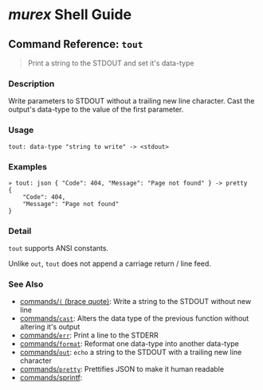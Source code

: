 # _murex_ Shell Guide

## Command Reference: `tout`

> Print a string to the STDOUT and set it's data-type

### Description

Write parameters to STDOUT without a trailing new line character. Cast the
output's data-type to the value of the first parameter.

### Usage

    tout: data-type "string to write" -> <stdout>

### Examples

    » tout: json { "Code": 404, "Message": "Page not found" } -> pretty
    {
        "Code": 404,
        "Message": "Page not found"
    }

### Detail

`tout` supports ANSI constants.

Unlike `out`, `tout` does not append a carriage return / line feed.

### See Also

* [commands/`(` (brace quote)](../commands/brace-quote.md):
  Write a string to the STDOUT without new line
* [commands/`cast`](../commands/cast.md):
  Alters the data type of the previous function without altering it's output
* [commands/`err`](../commands/err.md):
  Print a line to the STDERR
* [commands/`format`](../commands/format.md):
  Reformat one data-type into another data-type
* [commands/`out`](../commands/out.md):
  `echo` a string to the STDOUT with a trailing new line character
* [commands/`pretty`](../commands/pretty.md):
  Prettifies JSON to make it human readable
* [commands/sprintf](../commands/sprintf.md):
  